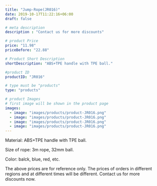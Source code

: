 ```yaml
---
title: "Jump-Rope(JR016)"
date: 2019-10-17T11:22:16+06:00
draft: false

# meta description
description : "Contact us for more discounts"

# product Price
price: "11.98"
priceBefore: "22.88"

# Product Short Description
shortDescription: "ABS+TPE handle with TPE ball."

#product ID
productID: "JR016"

# type must be "products"
type: "products"

# product Images
# first image will be shown in the product page
images:
  - image: "images/products/product-JR016.png"
  - image: "images/products/product-JR016.png"
  - image: "images/products/product-JR016.png"
  - image: "images/products/product-JR016.png"
---
```


Material: ABS+TPE handle with TPE ball.

Size of rope: 3m rope, 32mm ball.

Color: balck, blue, red, etc.

The above prices are for reference only. The prices of orders in different regions and at different times will be different. Contact us for more discounts now. 
